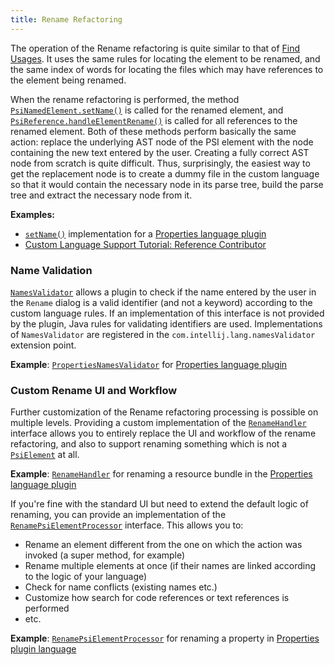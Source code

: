 ```yaml
---
title: Rename Refactoring
---
```

<!-- Copyright 2000-2020 JetBrains s.r.o. and other contributors. Use of this source code is governed by the Apache 2.0 license that can be found in the LICENSE file. -->

The operation of the Rename refactoring is quite similar to that of [Find Usages](find_usages.md).
It uses the same rules for locating the element to be renamed, and the same index of words for locating the files which may have references to the element being renamed.

When the rename refactoring is performed, the method [`PsiNamedElement.setName()`](upsource:///platform/core-api/src/com/intellij/psi/PsiNamedElement.java) is called for the renamed element, and [`PsiReference.handleElementRename()`](upsource:///platform/core-api/src/com/intellij/psi/PsiReference.java) is called for all references to the renamed element.
Both of these methods perform basically the same action: replace the underlying AST node of the PSI element with the node containing the new text entered by the user.
Creating a fully correct AST node from scratch is quite difficult.
Thus, surprisingly, the easiest way to get the replacement node is to create a dummy file in the custom language so that it would contain the necessary node in its parse tree, build the parse tree and extract the necessary node from it.

**Examples:**
- [`setName()`](upsource:///plugins/properties/properties-psi-impl/src/com/intellij/lang/properties/psi/impl/PropertyImpl.java) implementation for a [Properties language plugin](upsource:///plugins/properties)
- [Custom Language Support Tutorial: Reference Contributor](/tutorials/custom_language_support/reference_contributor.md)

### Name Validation
[`NamesValidator`](upsource:///platform/analysis-api/src/com/intellij/lang/refactoring/NamesValidator.java) allows a plugin to check if the name entered by the user in the `Rename` dialog is a valid identifier (and not a keyword) according to the custom language rules.
If an implementation of this interface is not provided by the plugin, Java rules for validating identifiers are used.
Implementations of `NamesValidator` are registered in the `com.intellij.lang.namesValidator` extension point.

**Example**:
[`PropertiesNamesValidator`](upsource:///plugins/properties/src/com/intellij/lang/properties/PropertiesNamesValidator.java) for [Properties language plugin](upsource:///plugins/properties)


### Custom Rename UI and Workflow
Further customization of the Rename refactoring processing is possible on multiple levels.
Providing a custom implementation of the [`RenameHandler`](upsource:///platform/lang-api/src/com/intellij/refactoring/rename/RenameHandler.java) interface allows you to entirely replace the UI and workflow of the rename refactoring, and also to support renaming something which is not a [`PsiElement`](upsource:///platform/core-api/src/com/intellij/psi/PsiElement.java) at all.

**Example**:
[`RenameHandler`](upsource:///plugins/properties/properties-resource-bundle-editor/src/com/intellij/lang/properties/refactoring/rename/ResourceBundleFromEditorRenameHandler.java) for renaming a resource bundle in the [Properties language plugin](upsource:///plugins/properties)

If you're fine with the standard UI but need to extend the default logic of renaming, you can provide an implementation of the [`RenamePsiElementProcessor`](upsource:///platform/lang-impl/src/com/intellij/refactoring/rename/RenamePsiElementProcessor.java) interface.
This allows you to:

* Rename an element different from the one on which the action was invoked (a super method, for example)
* Rename multiple elements at once (if their names are linked according to the logic of your language)
* Check for name conflicts (existing names etc.)
* Customize how search for code references or text references is performed
* etc.

**Example**:
[`RenamePsiElementProcessor`](upsource:///plugins/properties/src/com/intellij/lang/properties/refactoring/rename/RenamePropertyProcessor.java) for renaming a property in [Properties plugin language](upsource:///plugins/properties)
